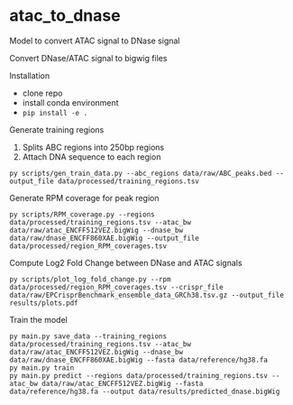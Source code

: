 # atac_to_dnase

Model to convert ATAC signal to DNase signal

Convert DNase/ATAC signal to bigwig files

Installation
- clone repo
- install conda environment
- `pip install -e .`

Generate training regions
1. Splits ABC regions into 250bp regions 
2. Attach DNA sequence to each region
```
py scripts/gen_train_data.py --abc_regions data/raw/ABC_peaks.bed --output_file data/processed/training_regions.tsv
```

Generate RPM coverage for peak region
```
py scripts/RPM_coverage.py --regions data/processed/training_regions.tsv --atac_bw data/raw/atac_ENCFF512VEZ.bigWig --dnase_bw data/raw/dnase_ENCFF860XAE.bigWig --output_file data/processed/region_RPM_coverages.tsv
```

Compute Log2 Fold Change between DNase and ATAC signals
```
py scripts/plot_log_fold_change.py --rpm data/processed/region_RPM_coverages.tsv --crispr_file data/raw/EPCrisprBenchmark_ensemble_data_GRCh38.tsv.gz --output_file results/plots.pdf
```


Train the model
```
py main.py save_data --training_regions data/processed/training_regions.tsv --atac_bw data/raw/atac_ENCFF512VEZ.bigWig --dnase_bw data/raw/dnase_ENCFF860XAE.bigWig --fasta data/reference/hg38.fa
py main.py train
py main.py predict --regions data/processed/training_regions.tsv --atac_bw data/raw/atac_ENCFF512VEZ.bigWig --fasta data/reference/hg38.fa --output data/results/predicted_dnase.bigWig
```

